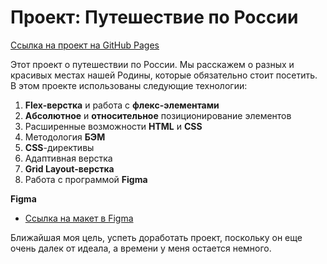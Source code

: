 # Проект: Путешествие по России

[Ссылка на проект на GitHub Pages]()

Этот проект о путешествии по России. Мы расскажем о разных и красивых местах нашей Родины, которые обязательно стоит посетить.
В этом проекте использованы следующие технологии:

1. **Flex-верстка** и работа с **флекс-элементами**
2. **Абсолютное** и **относительное** позиционирование элементов
3. Расширенные возможности **HTML** и **CSS**
4. Методология **БЭМ**
5. **CSS**-директивы
6. Адаптивная верстка
7. **Grid Layout-верстка**
8. Работа с программой **Figma**

**Figma**

- [Ссылка на макет в Figma](https://www.figma.com/file/5S2WSbEFL6awjVWJ0NWL8Q/Sprint-3_-Russia-_-desktop-mobile?node-id=28503%3A0)

Ближайшая моя цель, успеть доработать проект, поскольку он еще очень далек от идеала, а времени у меня остается немного.

